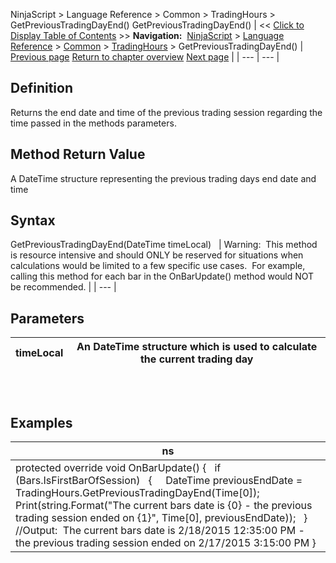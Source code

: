 ﻿
NinjaScript \> Language Reference \> Common \> TradingHours \> GetPreviousTradingDayEnd()
GetPreviousTradingDayEnd()
| \<\< [Click to Display Table of Contents](getprevioustradingdayend.md) \>\> **Navigation:**     [NinjaScript](ninjascript.md) \> [Language Reference](language_reference_wip.md) \> [Common](common.md) \> [TradingHours](tradinghours.md) \> GetPreviousTradingDayEnd() | [Previous page](tradinghoursget.md) [Return to chapter overview](tradinghours.md) [Next page](holidays.md) |
| --- | --- |
## Definition
Returns the end date and time of the previous trading session regarding the time passed in the methods parameters.
 
## Method Return Value
A DateTime structure representing the previous trading days end date and time
 
## Syntax
GetPreviousTradingDayEnd(DateTime timeLocal)
 
| Warning:  This method is resource intensive and should ONLY be reserved for situations when calculations would be limited to a few specific use cases.  For example, calling this method for each bar in the OnBarUpdate() method would NOT be recommended. |
| --- |
 
## Parameters
| timeLocal | An DateTime structure which is used to calculate the current trading day |
| --- | --- |
## 
 
## Examples
| ns |
| --- |
| protected override void OnBarUpdate() {    if (Bars.IsFirstBarOfSession)    {      DateTime previousEndDate \= TradingHours.GetPreviousTradingDayEnd(Time\[0]);        Print(string.Format("The current bars date is {0} \- the previous trading session ended on {1}", Time\[0], previousEndDate));    }    //Output:  The current bars date is 2/18/2015 12:35:00 PM \- the previous trading session ended on 2/17/2015 3:15:00 PM } |

